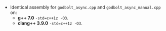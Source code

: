 * Identical assembly for `godbolt_async.cpp` and `godbolt_async_manual.cpp` on:
    * **g++ 7.0** `-std=c++1z -O3`.
    * **clang++ 3.9.0** `-std=c++1z -O3`.
